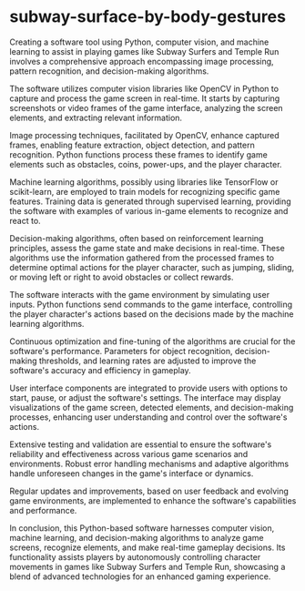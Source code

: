 # subway-surface-by-body-gestures
Creating a software tool using Python, computer vision, and machine learning to assist in playing games like Subway Surfers and Temple Run involves a comprehensive approach encompassing image processing, pattern recognition, and decision-making algorithms.

The software utilizes computer vision libraries like OpenCV in Python to capture and process the game screen in real-time. It starts by capturing screenshots or video frames of the game interface, analyzing the screen elements, and extracting relevant information.

Image processing techniques, facilitated by OpenCV, enhance captured frames, enabling feature extraction, object detection, and pattern recognition. Python functions process these frames to identify game elements such as obstacles, coins, power-ups, and the player character.

Machine learning algorithms, possibly using libraries like TensorFlow or scikit-learn, are employed to train models for recognizing specific game features. Training data is generated through supervised learning, providing the software with examples of various in-game elements to recognize and react to.

Decision-making algorithms, often based on reinforcement learning principles, assess the game state and make decisions in real-time. These algorithms use the information gathered from the processed frames to determine optimal actions for the player character, such as jumping, sliding, or moving left or right to avoid obstacles or collect rewards.

The software interacts with the game environment by simulating user inputs. Python functions send commands to the game interface, controlling the player character's actions based on the decisions made by the machine learning algorithms.

Continuous optimization and fine-tuning of the algorithms are crucial for the software's performance. Parameters for object recognition, decision-making thresholds, and learning rates are adjusted to improve the software's accuracy and efficiency in gameplay.

User interface components are integrated to provide users with options to start, pause, or adjust the software's settings. The interface may display visualizations of the game screen, detected elements, and decision-making processes, enhancing user understanding and control over the software's actions.

Extensive testing and validation are essential to ensure the software's reliability and effectiveness across various game scenarios and environments. Robust error handling mechanisms and adaptive algorithms handle unforeseen changes in the game's interface or dynamics.

Regular updates and improvements, based on user feedback and evolving game environments, are implemented to enhance the software's capabilities and performance.

In conclusion, this Python-based software harnesses computer vision, machine learning, and decision-making algorithms to analyze game screens, recognize elements, and make real-time gameplay decisions. Its functionality assists players by autonomously controlling character movements in games like Subway Surfers and Temple Run, showcasing a blend of advanced technologies for an enhanced gaming experience.
